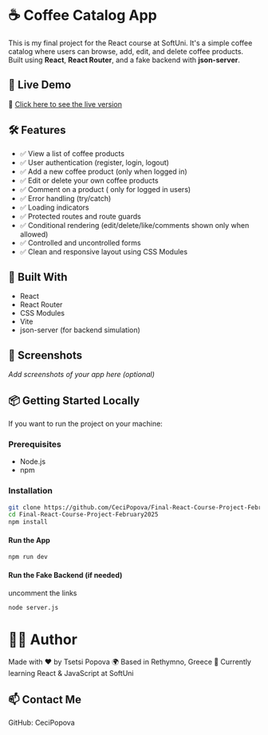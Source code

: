 # ☕ Coffee Catalog App

This is my final project for the React course at SoftUni. It's a simple coffee catalog where users can browse, add, edit, and delete coffee products. Built using **React**, **React Router**, and a fake backend with **json-server**.

## 🚀 Live Demo

🔗 [Click here to see the live version]( https://final-react-course-project-february2025.vercel.app/
)

## 🛠️ Features

- ✅ View a list of coffee products
- ✅ User authentication (register, login, logout)
- ✅ Add a new coffee product (only when logged in)
- ✅ Edit or delete your own coffee products
- ✅ Comment on a product ( only for logged in users)
- ✅ Error handling (try/catch)
- ✅ Loading indicators
- ✅ Protected routes and route guards
- ✅ Conditional rendering (edit/delete/like/comments shown only when allowed)
- ✅ Controlled and uncontrolled forms
- ✅ Clean and responsive layout using CSS Modules

## 🧰 Built With

- React
- React Router
- CSS Modules
- Vite
- json-server (for backend simulation)

## 📸 Screenshots

_Add screenshots of your app here (optional)_

## 📦 Getting Started Locally

If you want to run the project on your machine:

### Prerequisites

- Node.js
- npm

### Installation

```bash
git clone https://github.com/CeciPopova/Final-React-Course-Project-February2025.git
cd Final-React-Course-Project-February2025
npm install


````
#### Run the App
```bash
npm run dev


````
#### Run the Fake Backend (if needed)
uncomment the links
```bash
node server.js


````
# 🙋‍♀️ Author
Made with ❤️ by Tsetsi Popova
🌍 Based in Rethymno, Greece
🧠 Currently learning React & JavaScript at SoftUni

## 📫 Contact Me
GitHub: CeciPopova
